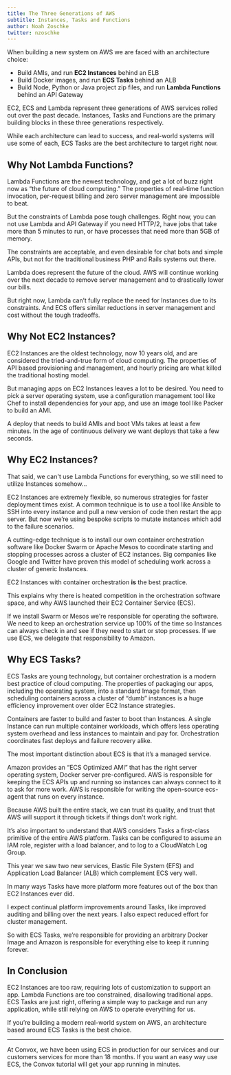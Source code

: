 ```yaml
---
title: The Three Generations of AWS
subtitle: Instances, Tasks and Functions
author: Noah Zoschke
twitter: nzoschke
---
```


When building a new system on AWS we are faced with an architecture choice:

* Build AMIs, and run **EC2 Instances** behind an ELB
* Build Docker images, and run **ECS Tasks** behind an ALB
* Build Node, Python or Java project zip files, and run **Lambda Functions** behind an API Gateway


EC2, ECS and Lambda represent three generations of AWS services rolled out over the past decade. Instances, Tasks and Functions are the primary building blocks in these three generations respectively.

While each architecture can lead to success, and real-world systems will use some of each, ECS Tasks are the best architecture to target right now.

<!--more-->

## Why Not Lambda Functions?

Lambda Functions are the newest technology, and get a lot of buzz right now as “the future of cloud computing.” The properties of real-time function invocation, per-request billing and zero server management are impossible to beat.

But the constraints of Lambda pose tough challenges. Right now, you can not use Lambda and API Gateway if you need HTTP/2, have jobs that take more than 5 minutes to run, or have processes that need more than 5GB of memory.

The constraints are acceptable, and even desirable for chat bots and simple APIs, but not for the traditional business PHP and Rails systems out there.

Lambda does represent the future of the cloud. AWS will continue working over the next decade to remove server management and to drastically lower our bills.

But right now, Lambda can’t fully replace the need for Instances due to its constraints. And ECS offers similar reductions in server management and cost without the tough tradeoffs.

## Why Not EC2 Instances?

EC2 Instances are the oldest technology, now 10 years old, and are considered the tried-and-true form of cloud computing. The properties of API based provisioning and management, and hourly pricing are what killed the traditional hosting model.

But managing apps on EC2 Instances leaves a lot to be desired. You need to pick a server operating system, use a configuration management tool like Chef to install dependencies for your app, and use an image tool like Packer to build an AMI.

A deploy that needs to build AMIs and boot VMs takes at least a few minutes. In the age of continuous delivery we want deploys that take a few seconds.

## Why EC2 Instances?

That said, we can't use Lambda Functions for everything, so we still need to utilize Instances somehow...

EC2 Instances are extremely flexible, so numerous strategies for faster deployment times exist. A common technique is to use a tool like Ansible to SSH into every instance and pull a new version of code then restart the app server. But now we’re using bespoke scripts to mutate instances which add to the failure scenarios.

A cutting-edge technique is to install our own container orchestration software like Docker Swarm or Apache Mesos to coordinate starting and stopping processes across a cluster of EC2 instances. Big companies like Google and Twitter have proven this model of scheduling work across a cluster of generic Instances.

EC2 Instances with container orchestration **is** the best practice. 

This explains why there is heated competition in the orchestration software space, and why AWS launched their EC2 Container Service (ECS).

If we install Swarm or Mesos we're responsible for operating the software. We need to keep an orchestration service up 100% of the time so Instances can always check in and see if they need to start or stop processes. If we use ECS, we delegate that responsibility to Amazon.


## Why ECS Tasks?

ECS Tasks are young technology, but container orchestration is a modern best practice of cloud computing. The properties of packaging our apps, including the operating system, into a standard Image format, then scheduling containers across a cluster of “dumb” instances is a huge efficiency improvement over older EC2 Instance strategies.

Containers are faster to build and faster to boot than Instances. A single Instance can run multiple container workloads, which offers less operating system overhead and less instances to maintain and pay for. Orchestration coordinates fast deploys and failure recovery alike.

The most important distinction about ECS is that it’s a managed service.

Amazon provides an “ECS Optimized AMI” that has the right server operating system, Docker server pre-configured. AWS is responsible for keeping the ECS APIs up and running so instances can always connect to it to ask for more work. AWS is responsible for writing the open-source ecs-agent that runs on every instance.

Because AWS built the entire stack, we can trust its quality, and trust that AWS will support it through tickets if things don't work right.

It’s also important to understand that AWS considers Tasks a first-class primitive of the entire AWS platform. Tasks can be configured to assume an IAM role, register with a load balancer, and to log to a CloudWatch Log Group.

This year we saw two new services, Elastic File System (EFS) and Application Load Balancer (ALB) which complement ECS very well.

In many ways Tasks have more platform more features out of the box than EC2 Instances ever did.

I expect continual platform improvements around Tasks, like improved auditing and billing over the next years. I also expect reduced effort for cluster management.

So with ECS Tasks, we’re responsible for providing an arbitrary Docker Image and Amazon is responsible for everything else to keep it running forever.

## In Conclusion

EC2 Instances are too raw, requiring lots of customization to support an app. Lambda Functions are too constrained, disallowing traditional apps. ECS Tasks are just right, offering a simple way to package and run any application, while still relying on AWS to operate everything for us.

If you’re building a modern real-world system on AWS, an architecture based around ECS Tasks is the best choice.

---

At Convox, we have been using ECS in production for our services and our customers services for more than 18 months. If you want an easy way use ECS, the Convox tutorial will get your app running in minutes.
